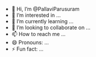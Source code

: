 - 👋 Hi, I’m @PallaviParusuram
- 👀 I’m interested in ...
- 🌱 I’m currently learning ...
- 💞️ I’m looking to collaborate on ...
- 📫 How to reach me ...
- 😄 Pronouns: ...
- ⚡ Fun fact: ...

<!---
PallaviParusuram/PallaviParusuram is a ✨ special ✨ repository because its `README.md` (this file) appears on your GitHub profile.
You can click the Preview link to My take a look at your changes.
--->

